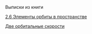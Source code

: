 Выписки из книги

[2.6 Элементы орбиты в пространстве](А.Рой-Движение-по-орбитам/2.6-Элементы-орбиты-в-пространстве.md)

[Две орбитальные скорости](А.Рой-Движение-по-орбитам/Two-orbital-speeds.md)